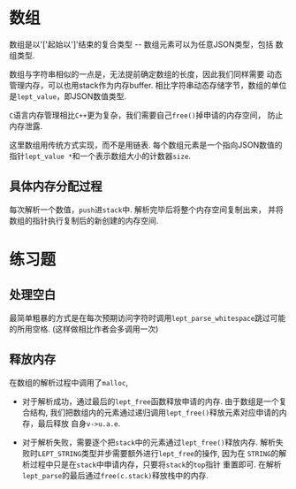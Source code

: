 # 数组

数组是以'['起始以']'结束的复合类型 -- 数组元素可以为任意JSON类型，包括
数组类型.

数组与字符串相似的一点是，无法提前确定数组的长度，因此我们同样需要
动态管理内存，可以也用stack作为内存buffer.
相比字符串动态存储字节，数组的单位是`lept_value`，即JSON数值类型.

`C`语言内存管理相比`C++`更为复杂，我们需要自己`free()`掉申请的内存空间，
防止内存泄露.

这里数组用传统方式实现，而不是用链表. 每个数组元素是一个指向JSON数值的
指针`lept_value *`和一个表示数组大小的计数器`size`.

## 具体内存分配过程

每次解析一个数值，`push`进`stack`中. 解析完毕后将整个内存空间复制出来，
并将数组的指针执行复制后的新创建的内存空间.

# 练习题

## 处理空白

最简单粗暴的方式是在每次预期访问字符时调用`lept_parse_whitespace`跳过可能的所用空格.
(这样做相比作者会多调用一次)

## 释放内存

在数组的解析过程中调用了`malloc`, 

* 对于解析成功，通过最后的`lept_free`函数释放申请的内存. 由于数组是一个复合结构,
我们把数组内的元素通过递归调用`lept_free()`释放元素对应申请的内存，最后释放
自身`v->u.a.e`.

* 对于解析失败，需要逐个把`stack`中的元素通过`lept_free()`释放内存.
解析失败时`LEPT_STRING`类型并步需要额外进行`lept_free`的操作, 因为在
`STRING`的解析过程中只是在`stack`中申请内存，只要将`stack`的`top`指针
重置即可. 在解析`lept_parse`的最后通过`free(c.stack)`释放栈中的内存.

